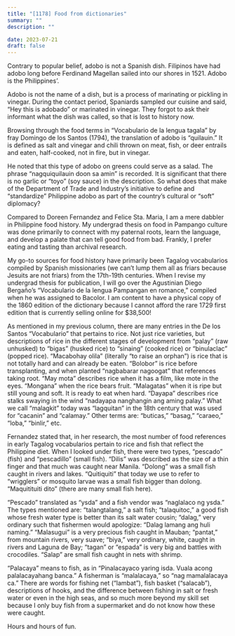 ```yaml
---
title: "[1178] Food from dictionaries"
summary: ""
description: ""

date: 2023-07-21
draft: false
---
```


Contrary to popular belief, adobo is not a Spanish dish. Filipinos have had adobo long before Ferdinand Magellan sailed into our shores in 1521. Adobo is the Philippines’.

Adobo is not the name of a dish, but is a process of marinating or pickling in vinegar. During the contact period, Spaniards sampled our cuisine and said, “Hey this is adobado” or marinated in vinegar. They forgot to ask their informant what the dish was called, so that is lost to history now.

Browsing through the food terms in “Vocabulario de la lengua tagala” by fray Domingo de los Santos (1794), the translation of adobo is “quilauin.” It is defined as salt and vinegar and chili thrown on meat, fish, or deer entrails and eaten, half-cooked, not in fire, but in vinegar.

He noted that this type of adobo on greens could serve as a salad. The phrase “nagquiquilauin doon sa amin” is recorded. It is significant that there is no garlic or “toyo” (soy sauce) in the description. So what does that make of the Department of Trade and Industry’s initiative to define and “standardize” Philippine adobo as part of the country’s cultural or “soft” diplomacy?

Compared to Doreen Fernandez and Felice Sta. Maria, I am a mere dabbler in Philippine food history. My undergrad thesis on food in Pampango culture was done primarily to connect with my paternal roots, learn the language, and develop a palate that can tell good food from bad. Frankly, I prefer eating and tasting than archival research.

My go-to sources for food history have primarily been Tagalog vocabularios compiled by Spanish missionaries (we can’t lump them all as friars because Jesuits are not friars) from the 17th-19th centuries. When I revise my undergrad thesis for publication, I will go over the Agustinian Diego Bergaño’s “Vocabulario de la lengua Pampangan en romance,” compiled when he was assigned to Bacolor. I am content to have a physical copy of the 1860 edition of the dictionary because I cannot afford the rare 1729 first edition that is currently selling online for $38,500!

As mentioned in my previous column, there are many entries in the De los Santos “Vocabulario” that pertains to rice. Not just rice varieties, but descriptions of rice in the different stages of development from “palay” (raw unhusked) to “bigas” (husked rice) to “sinaing” (cooked rice) or “binulaclac” (popped rice). “Macabohay olila” (literally “to raise an orphan”) is rice that is not totally hard and can already be eaten. “Bolobor” is rice before transplanting, and when planted “nagbabarar nagoogat” that references taking root. “May mota” describes rice when it has a film, like mote in the eyes. “Mongana” when the rice bears fruit. “Malagatas” when it is ripe but still young and soft. It is ready to eat when hard. “Dayapa” describes rice stalks swaying in the wind “nadayapa nanghangin ang aming palay.” What we call “malagkit” today was “lagquitan” in the 18th century that was used for “cacanin” and “calamay.” Other terms are: “buticas,” “basag,” “caraeo,” “loba,” “binlir,” etc.

Fernandez stated that, in her research, the most number of food references in early Tagalog vocabularios pertain to rice and fish that reflect the Philippine diet. When I looked under fish, there were two types, “pescado” (fish) and “pescadillo” (small fish). “Dilis” was described as the size of a thin finger and that much was caught near Manila. “Dolong” was a small fish caught in rivers and lakes. “Quitiquiti” that today we use to refer to “wrigglers” or mosquito larvae was a small fish bigger than dolong. “Maquitituiti dito” (there are many small fish here).

“Pescado” translated as “ysda” and a fish vendor was “naglalaco ng ysda.” The types mentioned are: “talangtalang,” a salt fish; “talaquitoc,” a good fish whose fresh water type is better than its salt water cousin; “dalag,” very ordinary such that fishermen would apologize: “Dalag lamang ang huli naming.” “Malasugui” is a very precious fish caught in Mauban; “pantat,” from mountain rivers, very suave; “biya,” very ordinary, white, caught in rivers and Laguna de Bay; “tagan” or “espada” is very big and battles with crocodiles. “Salap” are small fish caught in nets with shrimp.

“Palacaya” means to fish, as in “Pinalacayaco yaring isda. Vuala acong palalacayahang banca.” A fisherman is “malalacaya,” so “nag mamalalacaya ca.” There are words for fishing net (“lambat”), fish basket (“salacab”), descriptions of hooks, and the difference between fishing in salt or fresh water or even in the high seas, and so much more beyond my skill set because I only buy fish from a supermarket and do not know how these were caught.

Hours and hours of fun.
